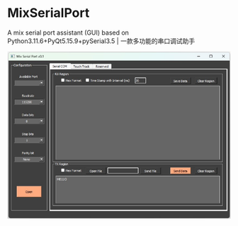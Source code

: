 # MixSerialPort
A mix serial port assistant (GUI) based on Python3.11.6+PyQt5.15.9+pySerial3.5 | 一款多功能的串口调试助手

![](img/v0.1_ui.jpg)

